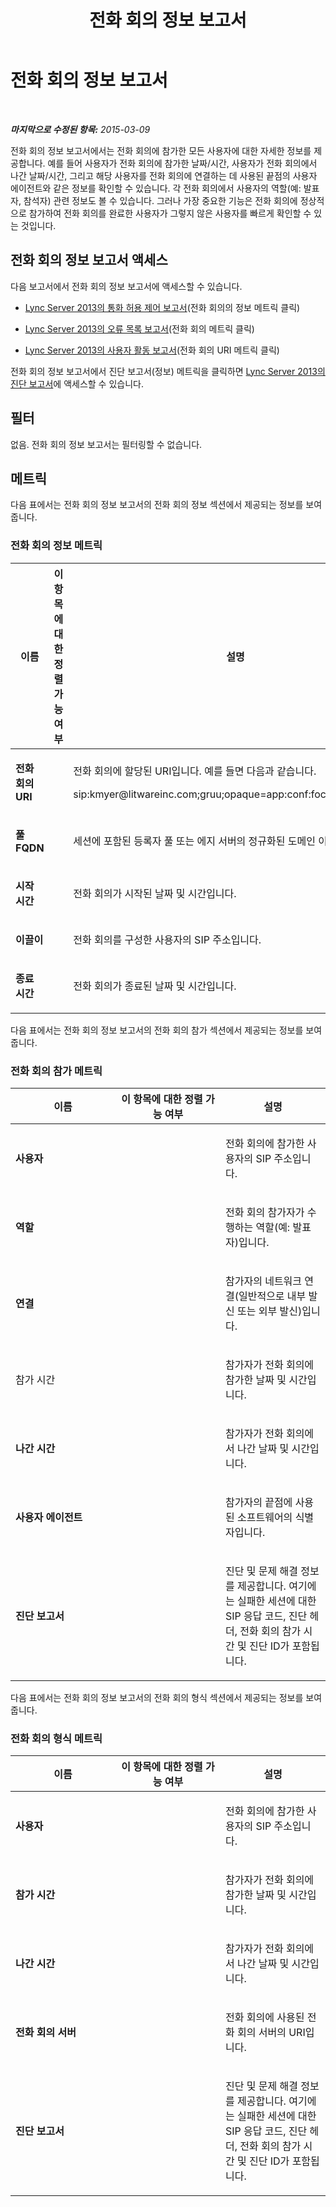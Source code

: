 ﻿---
title: 전화 회의 정보 보고서
TOCTitle: 전화 회의 정보 보고서
ms:assetid: 1d61cd81-dcfe-40b4-9a41-a73b038bc216
ms:mtpsurl: https://technet.microsoft.com/ko-kr/library/JJ204728(v=OCS.15)
ms:contentKeyID: 49302992
ms.date: 08/10/2015
mtps_version: v=OCS.15
ms.translationtype: HT
---

# 전화 회의 정보 보고서

 

_**마지막으로 수정된 항목:** 2015-03-09_

전화 회의 정보 보고서에서는 전화 회의에 참가한 모든 사용자에 대한 자세한 정보를 제공합니다. 예를 들어 사용자가 전화 회의에 참가한 날짜/시간, 사용자가 전화 회의에서 나간 날짜/시간, 그리고 해당 사용자를 전화 회의에 연결하는 데 사용된 끝점의 사용자 에이전트와 같은 정보를 확인할 수 있습니다. 각 전화 회의에서 사용자의 역할(예: 발표자, 참석자) 관련 정보도 볼 수 있습니다. 그러나 가장 중요한 기능은 전화 회의에 정상적으로 참가하여 전화 회의를 완료한 사용자가 그렇지 않은 사용자를 빠르게 확인할 수 있는 것입니다.

## 전화 회의 정보 보고서 액세스

다음 보고서에서 전화 회의 정보 보고서에 액세스할 수 있습니다.

  - [Lync Server 2013의 통화 허용 제어 보고서](lync-server-2013-call-admission-control-report.md)(전화 회의의 정보 메트릭 클릭)

  - [Lync Server 2013의 오류 목록 보고서](lync-server-2013-failure-list-report.md)(전화 회의 메트릭 클릭)

  - [Lync Server 2013의 사용자 활동 보고서](lync-server-2013-user-activity-report.md)(전화 회의 URI 메트릭 클릭)

전화 회의 정보 보고서에서 진단 보고서(정보) 메트릭을 클릭하면 [Lync Server 2013의 진단 보고서](lync-server-2013-diagnostic-report.md)에 액세스할 수 있습니다.

## 필터

없음. 전화 회의 정보 보고서는 필터링할 수 없습니다.

## 메트릭

다음 표에서는 전화 회의 정보 보고서의 전화 회의 정보 섹션에서 제공되는 정보를 보여 줍니다.

### 전화 회의 정보 메트릭

<table>
<colgroup>
<col style="width: 33%" />
<col style="width: 33%" />
<col style="width: 33%" />
</colgroup>
<thead>
<tr class="header">
<th>이름</th>
<th>이 항목에 대한 정렬 가능 여부</th>
<th>설명</th>
</tr>
</thead>
<tbody>
<tr class="odd">
<td><p><strong>전화 회의 URI</strong></p></td>
<td><p></p></td>
<td><p>전화 회의에 할당된 URI입니다. 예를 들면 다음과 같습니다.</p>
<p>sip:kmyer@litwareinc.com;gruu;opaque=app:conf:focus:id:drg2y8v4</p></td>
</tr>
<tr class="even">
<td><p><strong>풀 FQDN</strong></p></td>
<td><p></p></td>
<td><p>세션에 포함된 등록자 풀 또는 에지 서버의 정규화된 도메인 이름입니다.</p></td>
</tr>
<tr class="odd">
<td><p><strong>시작 시간</strong></p></td>
<td><p></p></td>
<td><p>전화 회의가 시작된 날짜 및 시간입니다.</p></td>
</tr>
<tr class="even">
<td><p><strong>이끌이</strong></p></td>
<td><p></p></td>
<td><p>전화 회의를 구성한 사용자의 SIP 주소입니다.</p></td>
</tr>
<tr class="odd">
<td><p><strong>종료 시간</strong></p></td>
<td><p></p></td>
<td><p>전화 회의가 종료된 날짜 및 시간입니다.</p></td>
</tr>
</tbody>
</table>


다음 표에서는 전화 회의 정보 보고서의 전화 회의 참가 섹션에서 제공되는 정보를 보여 줍니다.

### 전화 회의 참가 메트릭

<table>
<colgroup>
<col style="width: 33%" />
<col style="width: 33%" />
<col style="width: 33%" />
</colgroup>
<thead>
<tr class="header">
<th>이름</th>
<th>이 항목에 대한 정렬 가능 여부</th>
<th>설명</th>
</tr>
</thead>
<tbody>
<tr class="odd">
<td><p><strong>사용자</strong></p></td>
<td><p></p></td>
<td><p>전화 회의에 참가한 사용자의 SIP 주소입니다.</p></td>
</tr>
<tr class="even">
<td><p><strong>역할</strong></p></td>
<td><p></p></td>
<td><p>전화 회의 참가자가 수행하는 역할(예: 발표자)입니다.</p></td>
</tr>
<tr class="odd">
<td><p><strong>연결</strong></p></td>
<td><p></p></td>
<td><p>참가자의 네트워크 연결(일반적으로 내부 발신 또는 외부 발신)입니다.</p></td>
</tr>
<tr class="even">
<td><p>참가 시간</p></td>
<td><p></p></td>
<td><p>참가자가 전화 회의에 참가한 날짜 및 시간입니다.</p></td>
</tr>
<tr class="odd">
<td><p><strong>나간 시간</strong></p></td>
<td><p></p></td>
<td><p>참가자가 전화 회의에서 나간 날짜 및 시간입니다.</p></td>
</tr>
<tr class="even">
<td><p><strong>사용자 에이전트</strong></p></td>
<td><p></p></td>
<td><p>참가자의 끝점에 사용된 소프트웨어의 식별자입니다.</p></td>
</tr>
<tr class="odd">
<td><p><strong>진단 보고서</strong></p></td>
<td><p></p></td>
<td><p>진단 및 문제 해결 정보를 제공합니다. 여기에는 실패한 세션에 대한 SIP 응답 코드, 진단 헤더, 전화 회의 참가 시간 및 진단 ID가 포함됩니다.</p></td>
</tr>
</tbody>
</table>


다음 표에서는 전화 회의 정보 보고서의 전화 회의 형식 섹션에서 제공되는 정보를 보여 줍니다.

### 전화 회의 형식 메트릭

<table>
<colgroup>
<col style="width: 33%" />
<col style="width: 33%" />
<col style="width: 33%" />
</colgroup>
<thead>
<tr class="header">
<th>이름</th>
<th>이 항목에 대한 정렬 가능 여부</th>
<th>설명</th>
</tr>
</thead>
<tbody>
<tr class="odd">
<td><p><strong>사용자</strong></p></td>
<td><p></p></td>
<td><p>전화 회의에 참가한 사용자의 SIP 주소입니다.</p></td>
</tr>
<tr class="even">
<td><p><strong>참가 시간</strong></p></td>
<td><p></p></td>
<td><p>참가자가 전화 회의에 참가한 날짜 및 시간입니다.</p></td>
</tr>
<tr class="odd">
<td><p><strong>나간 시간</strong></p></td>
<td><p></p></td>
<td><p>참가자가 전화 회의에서 나간 날짜 및 시간입니다.</p></td>
</tr>
<tr class="even">
<td><p><strong>전화 회의 서버</strong></p></td>
<td><p></p></td>
<td><p>전화 회의에 사용된 전화 회의 서버의 URI입니다.</p></td>
</tr>
<tr class="odd">
<td><p><strong>진단 보고서</strong></p></td>
<td><p></p></td>
<td><p>진단 및 문제 해결 정보를 제공합니다. 여기에는 실패한 세션에 대한 SIP 응답 코드, 진단 헤더, 전화 회의 참가 시간 및 진단 ID가 포함됩니다.</p></td>
</tr>
</tbody>
</table>

